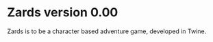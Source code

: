 <html>
<body>
<h1>Zards version 0.00</h1>
<p>Zards is to be a character based adventure game, developed in Twine.</p>
</body>
</html>